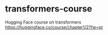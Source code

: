 # transformers-course
Hugging Face course on transformers https://huggingface.co/course/chapter1/2?fw=pt 
